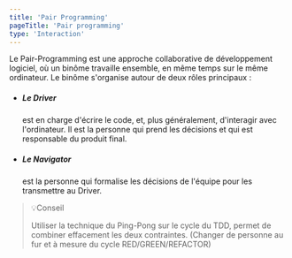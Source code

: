 ```yaml
---
title: 'Pair Programming'
pageTitle: 'Pair programming'
type: 'Interaction'
---
```

Le Pair-Programming est une approche collaborative de développement logiciel, où un binôme travaille ensemble, en même temps sur le même ordinateur. Le binôme s'organise autour de deux rôles principaux :

- ##### Le Driver
  est en charge d'écrire le code, et, plus généralement, d'interagir avec l'ordinateur. Il est la personne qui prend les décisions et qui est responsable du produit final.
- ##### Le Navigator
  est la personne qui formalise les décisions de l'équipe pour les transmettre au Driver.

> 💡Conseil
>
> Utiliser la technique du Ping-Pong sur le cycle du TDD, permet de combiner effacement les deux contraintes. (Changer de personne au fur et à mesure du cycle RED/GREEN/REFACTOR)
